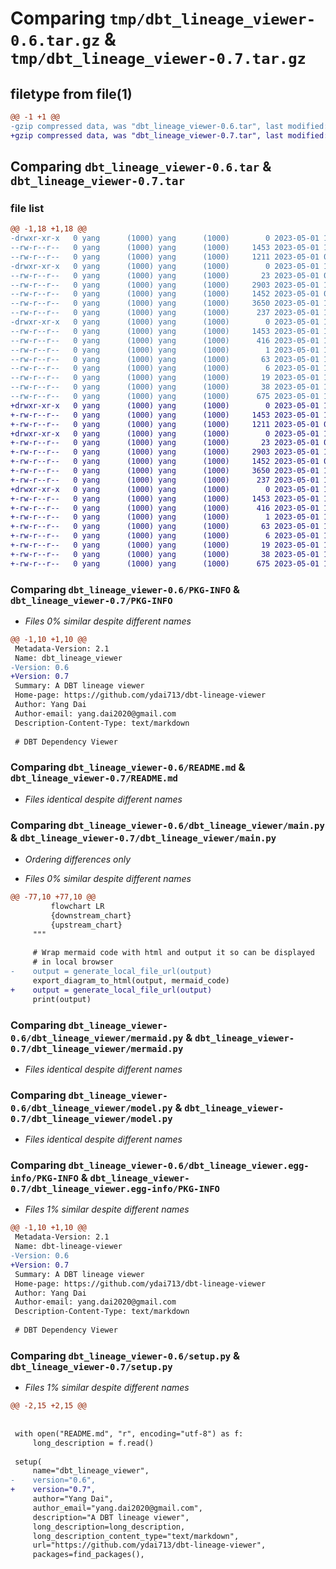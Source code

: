 # Comparing `tmp/dbt_lineage_viewer-0.6.tar.gz` & `tmp/dbt_lineage_viewer-0.7.tar.gz`

## filetype from file(1)

```diff
@@ -1 +1 @@
-gzip compressed data, was "dbt_lineage_viewer-0.6.tar", last modified: Mon May  1 18:26:56 2023, max compression
+gzip compressed data, was "dbt_lineage_viewer-0.7.tar", last modified: Mon May  1 18:29:32 2023, max compression
```

## Comparing `dbt_lineage_viewer-0.6.tar` & `dbt_lineage_viewer-0.7.tar`

### file list

```diff
@@ -1,18 +1,18 @@
-drwxr-xr-x   0 yang      (1000) yang      (1000)        0 2023-05-01 18:26:56.174421 dbt_lineage_viewer-0.6/
--rw-r--r--   0 yang      (1000) yang      (1000)     1453 2023-05-01 18:26:56.174421 dbt_lineage_viewer-0.6/PKG-INFO
--rw-r--r--   0 yang      (1000) yang      (1000)     1211 2023-05-01 08:59:16.000000 dbt_lineage_viewer-0.6/README.md
-drwxr-xr-x   0 yang      (1000) yang      (1000)        0 2023-05-01 18:26:56.174421 dbt_lineage_viewer-0.6/dbt_lineage_viewer/
--rw-r--r--   0 yang      (1000) yang      (1000)       23 2023-05-01 09:25:49.000000 dbt_lineage_viewer-0.6/dbt_lineage_viewer/__init__.py
--rw-r--r--   0 yang      (1000) yang      (1000)     2903 2023-05-01 18:26:11.000000 dbt_lineage_viewer-0.6/dbt_lineage_viewer/main.py
--rw-r--r--   0 yang      (1000) yang      (1000)     1452 2023-05-01 09:24:52.000000 dbt_lineage_viewer-0.6/dbt_lineage_viewer/mermaid.py
--rw-r--r--   0 yang      (1000) yang      (1000)     3650 2023-05-01 18:26:05.000000 dbt_lineage_viewer-0.6/dbt_lineage_viewer/model.py
--rw-r--r--   0 yang      (1000) yang      (1000)      237 2023-05-01 16:49:00.000000 dbt_lineage_viewer-0.6/dbt_lineage_viewer/utils.py
-drwxr-xr-x   0 yang      (1000) yang      (1000)        0 2023-05-01 18:26:56.174421 dbt_lineage_viewer-0.6/dbt_lineage_viewer.egg-info/
--rw-r--r--   0 yang      (1000) yang      (1000)     1453 2023-05-01 18:26:56.000000 dbt_lineage_viewer-0.6/dbt_lineage_viewer.egg-info/PKG-INFO
--rw-r--r--   0 yang      (1000) yang      (1000)      416 2023-05-01 18:26:56.000000 dbt_lineage_viewer-0.6/dbt_lineage_viewer.egg-info/SOURCES.txt
--rw-r--r--   0 yang      (1000) yang      (1000)        1 2023-05-01 18:26:56.000000 dbt_lineage_viewer-0.6/dbt_lineage_viewer.egg-info/dependency_links.txt
--rw-r--r--   0 yang      (1000) yang      (1000)       63 2023-05-01 18:26:56.000000 dbt_lineage_viewer-0.6/dbt_lineage_viewer.egg-info/entry_points.txt
--rw-r--r--   0 yang      (1000) yang      (1000)        6 2023-05-01 18:26:56.000000 dbt_lineage_viewer-0.6/dbt_lineage_viewer.egg-info/requires.txt
--rw-r--r--   0 yang      (1000) yang      (1000)       19 2023-05-01 18:26:56.000000 dbt_lineage_viewer-0.6/dbt_lineage_viewer.egg-info/top_level.txt
--rw-r--r--   0 yang      (1000) yang      (1000)       38 2023-05-01 18:26:56.174421 dbt_lineage_viewer-0.6/setup.cfg
--rw-r--r--   0 yang      (1000) yang      (1000)      675 2023-05-01 18:26:41.000000 dbt_lineage_viewer-0.6/setup.py
+drwxr-xr-x   0 yang      (1000) yang      (1000)        0 2023-05-01 18:29:32.438627 dbt_lineage_viewer-0.7/
+-rw-r--r--   0 yang      (1000) yang      (1000)     1453 2023-05-01 18:29:32.438627 dbt_lineage_viewer-0.7/PKG-INFO
+-rw-r--r--   0 yang      (1000) yang      (1000)     1211 2023-05-01 08:59:16.000000 dbt_lineage_viewer-0.7/README.md
+drwxr-xr-x   0 yang      (1000) yang      (1000)        0 2023-05-01 18:29:32.438627 dbt_lineage_viewer-0.7/dbt_lineage_viewer/
+-rw-r--r--   0 yang      (1000) yang      (1000)       23 2023-05-01 09:25:49.000000 dbt_lineage_viewer-0.7/dbt_lineage_viewer/__init__.py
+-rw-r--r--   0 yang      (1000) yang      (1000)     2903 2023-05-01 18:29:11.000000 dbt_lineage_viewer-0.7/dbt_lineage_viewer/main.py
+-rw-r--r--   0 yang      (1000) yang      (1000)     1452 2023-05-01 09:24:52.000000 dbt_lineage_viewer-0.7/dbt_lineage_viewer/mermaid.py
+-rw-r--r--   0 yang      (1000) yang      (1000)     3650 2023-05-01 18:26:05.000000 dbt_lineage_viewer-0.7/dbt_lineage_viewer/model.py
+-rw-r--r--   0 yang      (1000) yang      (1000)      237 2023-05-01 16:49:00.000000 dbt_lineage_viewer-0.7/dbt_lineage_viewer/utils.py
+drwxr-xr-x   0 yang      (1000) yang      (1000)        0 2023-05-01 18:29:32.438627 dbt_lineage_viewer-0.7/dbt_lineage_viewer.egg-info/
+-rw-r--r--   0 yang      (1000) yang      (1000)     1453 2023-05-01 18:29:32.000000 dbt_lineage_viewer-0.7/dbt_lineage_viewer.egg-info/PKG-INFO
+-rw-r--r--   0 yang      (1000) yang      (1000)      416 2023-05-01 18:29:32.000000 dbt_lineage_viewer-0.7/dbt_lineage_viewer.egg-info/SOURCES.txt
+-rw-r--r--   0 yang      (1000) yang      (1000)        1 2023-05-01 18:29:32.000000 dbt_lineage_viewer-0.7/dbt_lineage_viewer.egg-info/dependency_links.txt
+-rw-r--r--   0 yang      (1000) yang      (1000)       63 2023-05-01 18:29:32.000000 dbt_lineage_viewer-0.7/dbt_lineage_viewer.egg-info/entry_points.txt
+-rw-r--r--   0 yang      (1000) yang      (1000)        6 2023-05-01 18:29:32.000000 dbt_lineage_viewer-0.7/dbt_lineage_viewer.egg-info/requires.txt
+-rw-r--r--   0 yang      (1000) yang      (1000)       19 2023-05-01 18:29:32.000000 dbt_lineage_viewer-0.7/dbt_lineage_viewer.egg-info/top_level.txt
+-rw-r--r--   0 yang      (1000) yang      (1000)       38 2023-05-01 18:29:32.438627 dbt_lineage_viewer-0.7/setup.cfg
+-rw-r--r--   0 yang      (1000) yang      (1000)      675 2023-05-01 18:29:21.000000 dbt_lineage_viewer-0.7/setup.py
```

### Comparing `dbt_lineage_viewer-0.6/PKG-INFO` & `dbt_lineage_viewer-0.7/PKG-INFO`

 * *Files 0% similar despite different names*

```diff
@@ -1,10 +1,10 @@
 Metadata-Version: 2.1
 Name: dbt_lineage_viewer
-Version: 0.6
+Version: 0.7
 Summary: A DBT lineage viewer
 Home-page: https://github.com/ydai713/dbt-lineage-viewer
 Author: Yang Dai
 Author-email: yang.dai2020@gmail.com
 Description-Content-Type: text/markdown
 
 # DBT Dependency Viewer
```

### Comparing `dbt_lineage_viewer-0.6/README.md` & `dbt_lineage_viewer-0.7/README.md`

 * *Files identical despite different names*

### Comparing `dbt_lineage_viewer-0.6/dbt_lineage_viewer/main.py` & `dbt_lineage_viewer-0.7/dbt_lineage_viewer/main.py`

 * *Ordering differences only*

 * *Files 0% similar despite different names*

```diff
@@ -77,10 +77,10 @@
         flowchart LR
         {downstream_chart}
         {upstream_chart}
     """
 
     # Wrap mermaid code with html and output it so can be displayed
     # in local browser
-    output = generate_local_file_url(output)
     export_diagram_to_html(output, mermaid_code)
+    output = generate_local_file_url(output)
     print(output)
```

### Comparing `dbt_lineage_viewer-0.6/dbt_lineage_viewer/mermaid.py` & `dbt_lineage_viewer-0.7/dbt_lineage_viewer/mermaid.py`

 * *Files identical despite different names*

### Comparing `dbt_lineage_viewer-0.6/dbt_lineage_viewer/model.py` & `dbt_lineage_viewer-0.7/dbt_lineage_viewer/model.py`

 * *Files identical despite different names*

### Comparing `dbt_lineage_viewer-0.6/dbt_lineage_viewer.egg-info/PKG-INFO` & `dbt_lineage_viewer-0.7/dbt_lineage_viewer.egg-info/PKG-INFO`

 * *Files 1% similar despite different names*

```diff
@@ -1,10 +1,10 @@
 Metadata-Version: 2.1
 Name: dbt-lineage-viewer
-Version: 0.6
+Version: 0.7
 Summary: A DBT lineage viewer
 Home-page: https://github.com/ydai713/dbt-lineage-viewer
 Author: Yang Dai
 Author-email: yang.dai2020@gmail.com
 Description-Content-Type: text/markdown
 
 # DBT Dependency Viewer
```

### Comparing `dbt_lineage_viewer-0.6/setup.py` & `dbt_lineage_viewer-0.7/setup.py`

 * *Files 1% similar despite different names*

```diff
@@ -2,15 +2,15 @@
 
 
 with open("README.md", "r", encoding="utf-8") as f:
     long_description = f.read()
 
 setup(
     name="dbt_lineage_viewer",
-    version="0.6",
+    version="0.7",
     author="Yang Dai",
     author_email="yang.dai2020@gmail.com",
     description="A DBT lineage viewer",
     long_description=long_description,
     long_description_content_type="text/markdown",
     url="https://github.com/ydai713/dbt-lineage-viewer",
     packages=find_packages(),
```

